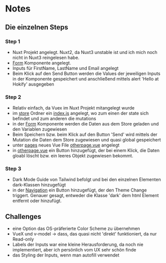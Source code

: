 # Notes

## Die einzelnen Steps
### Step 1
- Nuxt Projekt angelegt. Nuxt2, da Nuxt3 unstable ist und ich mich noch nicht in Nuxt3 reingelesen habe.
- [Form](/components/Form.vue) Komponente angelegt. 
- Inputs für FirstName, LastName und Email angelegt
- Beim Klick auf den Send Button werden die Values der jeweiligen Inputs in der Komponente gespeichert und anschließend mittels alert 'Hello at Hokify' ausgegeben

### Step 2
- Relativ einfach, da Vuex im Nuxt Projekt mitangelegt wurde
- im [store](/store) Ordner ein [index.js](/store/index.js) angelegt, wo zum einen der state sich befindet und zum anderen die mutations
- in der [Form](/components/Form.vue) Komponente werden die Daten aus dem Store geladen und den Variablen zugewiesen
- Beim Speichern bzw. beim Klick auf den Button 'Send' wird mittels der Mutation die Daten dem Store zugewiesen und quasi global gespeichert
- unter [pages](/pages) neues Vue File [otherpage.vue](/pages/otherpage.vue) angelegt
- in [otherpage.vue](/pages/otherpage.vue) ein Button hinzugefügt, der bei einem Klick, die Daten gloabl löscht bzw. ein leeres Objekt zugewiesen bekommt.

### Step 3
- Dark Mode Guide von Tailwind befolgt und bei den einzelnen Elementen dark-Klassen hinzugefügt
- in der [Navigation](/components/Navigation.vue) ein Button hinzugefügt, der den Theme Change triggert. Genauer gesagt, entweder die Klasse 'dark' dem html Element entfernt oder hinzufügt.

## Challenges
- eine Option das OS-präferierte Color Scheme zu übernehmen
- VueX und v-model -> dass, das quasi nicht 'direkt' funktioniert, da nur Read-only
- Labels der Inputs war eine kleine Herausforderung, da noch nie implementiert, aber ich persönlich vom UX sehr schön finde
- das Styling der Inputs, wenn man autofill verwendet
